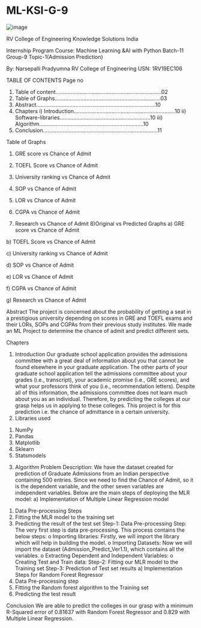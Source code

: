# ML-KSI-G-9
![image](https://user-images.githubusercontent.com/54210084/133266939-fc9780a4-6753-44c9-905d-5346be19fe73.png)

RV College of Engineering		Knowledge Solutions India 

Internship Program
Course: Machine Learning &AI with Python
Batch-11
Group-9
Topic-1(Admission Prediction)






By: Narsepalli Pradyumna
RV College of Engineering
USN: 1RV19EC106

TABLE OF CONTENTS
Page no
1.	Table of content.……………………………………………………………02
2.	Table of Graphs…………………………………………………...…….…03
3.	Abstract…………………………………………………………………….10
4.	Chapters
i)	Introduction………………………………………………………….10
ii)	Software-libraries……………………………………………………10
iii)	Algorithm……………………………………………………………10
5.	Conclusion………………………………………………………………….11



















Table of Graphs
1)	GRE score vs Chance of Admit

2)	TOEFL Score vs Chance of Admit



3)	University ranking vs Chance of Admit


4)	SOP vs Chance of Admit




5)	LOR vs Chance of Admit

6)	CGPA vs Chance of Admit





7)	Research vs Chance of Admit
8)Original vs Predicted Graphs
a)	GRE score vs Chance of Admit





b)	TOEFL Score vs Chance of Admit

c)	University ranking vs Chance of Admit







d)	SOP vs Chance of Admit
 
e)	LOR vs Chance of Admit
 






f)	CGPA vs Chance of Admit
 
g)	Research vs Chance of Admit

 





Abstract
	The project is concerned about the probability of getting a seat in a prestigious university depending on scores in GRE and TOEFL exams and their LORs, SOPs and CGPAs from their previous study institutes. We made an ML Project to determine the chance of admit and predict different sets.

Chapters
1)	Introduction
Our graduate school application provides the admissions committee with a great deal of information about you that cannot be found elsewhere in your graduate application. The other parts of your graduate school application tell the admissions committee about your grades (i.e., transcript), your academic promise (i.e., GRE scores), and what your professors think of you (i.e., recommendation letters). Despite all of this information, the admissions committee does not learn much about you as an individual. Therefore, by predicting the colleges at our grasp helps us in applying to these colleges.
	This project is for this prediction i.e. the chance of admittance in a certain university. 
2)	Libraries used
1.	NumPy
2.	Pandas
3.	Matplotlib
4.	Sklearn
5.	Statsmodels

3)	Algorithm
Problem Description:
We have the dataset created for prediction of Graduate Admissions from an Indian perspective containing 500 entries.
Since we need to find the Chance of Admit, so it is the dependent variable, and the other seven variables are independent variables. Below are the main steps of deploying the MLR model:
a)	Implementation of Multiple Linear Regression model 
1.	Data Pre-processing Steps
2.	Fitting the MLR model to the training set
3.	Predicting the result of the test set
Step-1: Data Pre-processing Step:
The very first step is data pre-processing. This process contains the below steps:
o	Importing libraries: Firstly, we will import the library which will help in building the model. 
o	Importing Datasets: Now we will import the dataset (Admission_Predict_Ver1.1), which contains all the variables.
o	Extracting Dependent and Independent Variables:
o	Creating Test and Train data:
Step-2: Fitting our MLR model to the Training set
Step-3: Prediction of Test set results
a)	Implementation Steps for Random Forest Regressor
1.	Data Pre-processing step
2.	Fitting the Random forest algorithm to the Training set
3.	Predicting the test result

Conclusion
We are able to predict the colleges in our grasp with a minimum R-Squared error of 0.81637 with Random Forest Regressor and 0.829 with Multiple Linear Regression.

	
